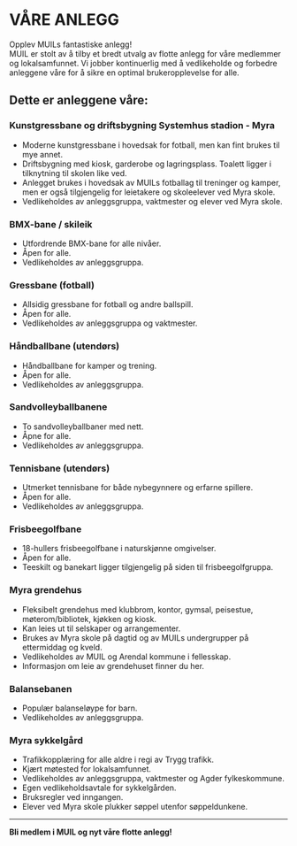 # VÅRE ANLEGG

Opplev MUILs fantastiske anlegg!  
MUIL er stolt av å tilby et bredt utvalg av flotte anlegg for våre medlemmer og lokalsamfunnet. Vi jobber kontinuerlig med å vedlikeholde og forbedre anleggene våre for å sikre en optimal brukeropplevelse for alle.

## Dette er anleggene våre:

### Kunstgressbane og driftsbygning Systemhus stadion - Myra

- Moderne kunstgressbane i hovedsak for fotball, men kan fint brukes til mye annet.
- Driftsbygning med kiosk, garderobe og lagringsplass. Toalett ligger i tilknytning til skolen like ved.
- Anlegget brukes i hovedsak av MUILs fotballag til treninger og kamper, men er også tilgjengelig for leietakere og skoleelever ved Myra skole.
- Vedlikeholdes av anleggsgruppa, vaktmester og elever ved Myra skole.

### BMX-bane / skileik

- Utfordrende BMX-bane for alle nivåer.
- Åpen for alle.
- Vedlikeholdes av anleggsgruppa.

### Gressbane (fotball)

- Allsidig gressbane for fotball og andre ballspill.
- Åpen for alle.
- Vedlikeholdes av anleggsgruppa og vaktmester.

### Håndballbane (utendørs)

- Håndballbane for kamper og trening.
- Åpen for alle.
- Vedlikeholdes av anleggsgruppa.

### Sandvolleyballbanene

- To sandvolleyballbaner med nett.
- Åpne for alle.
- Vedlikeholdes av anleggsgruppa.

### Tennisbane (utendørs)

- Utmerket tennisbane for både nybegynnere og erfarne spillere.
- Åpen for alle.
- Vedlikeholdes av anleggsgruppa.

### Frisbeegolfbane

- 18-hullers frisbeegolfbane i naturskjønne omgivelser.
- Åpen for alle.
- Teeskilt og banekart ligger tilgjengelig på siden til frisbeegolfgruppa.

### Myra grendehus

- Fleksibelt grendehus med klubbrom, kontor, gymsal, peisestue, møterom/bibliotek, kjøkken og kiosk.
- Kan leies ut til selskaper og arrangementer.
- Brukes av Myra skole på dagtid og av MUILs undergrupper på ettermiddag og kveld.
- Vedlikeholdes av MUIL og Arendal kommune i fellesskap.
- Informasjon om leie av grendehuset finner du her.

### Balansebanen

- Populær balanseløype for barn.
- Vedlikeholdes av anleggsgruppa.

### Myra sykkelgård

- Trafikkopplæring for alle aldre i regi av Trygg trafikk.
- Kjært møtested for lokalsamfunnet.
- Vedlikeholdes av anleggsgruppa, vaktmester og Agder fylkeskommune.
- Egen vedlikeholdsavtale for sykkelgården.
- Bruksregler ved inngangen.
- Elever ved Myra skole plukker søppel utenfor søppeldunkene.

---

**Bli medlem i MUIL og nyt våre flotte anlegg!**
